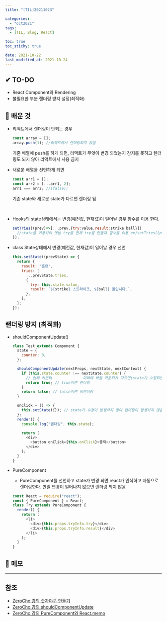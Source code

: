 ```yaml
---
title: "[TIL]20211023"

categories:
  - "oct2021"
tags:
  - [TIL, Blog, React]

toc: true
toc_sticky: true

date: 2021-10-22
last_modified_at: 2021-10-24
---
```


## ✔ TO-DO

- React Component와 Rendering
- 불필요한 부분 랜더링 방지 설정(최적화)

## 💾 배운 것

- 리액트에서 랜더링이 안되는 경우

  ```javascript
  const array = [];
  array.push(1); //리액트에서 랜더링되지 않음
  ```

  기존 배열에 push를 하게 되면, 리액트가 무엇이 변경 되었는지 감지를 못하고 렌더링도 되지 않아 리액트에서 사용 금지

- 새로운 배열을 선언하게 되면

  ```javascript
  const arr1 = [];
  const arr2 = [...arr1, 2];
  arr1 === arr2; //(false);
  ```

  기존 state와 새로운 state가 다르면 랜더링 됨

    <br />

- Hooks의 state상태에서는 변경(예전값, 현재값)이 일어날 경우 함수를 이용 한다.

  ```javascript
  setTries((prev)=>[...prev,{try:value,result:strike ball}])
    //state를 이용하여 옛날 try를 현재 try를 만들때 함수를 이용 ex)setTries((prev)=>[...prev],{try:value,result:strike ball})
  });
  ```

- class State상태에서 변경(예전값, 현재값)이 일어날 경우 선언
  ```javascript
  this.setState((prevState) => {
    return {
      result: "홈런",
      tries: [
        ...prevState.tries,
        {
          try: this.state.value,
          result: `${strike} 스트라이크, ${ball} 볼입니다.`,
        },
      ],
    };
  });
  ```

## 랜더링 방지 (최적화)

- shouldComponentUpdate()

  ```javascript
  class Test extends Component {
    state = {
      counter: 0,
    };

    shouldComponentUpdate(nextProps, nextState, nextContext) {
      if (this.state.counter !== nextState.counter) {
        // 현재 카운터              미래에 바뀔 카운터가 다르면(state가 수정되면)
        return true; // true이면 랜더링
      }
      return false; // false이면 비랜더링
    }

    onClick = () => {
      this.setState({}); // state가 수정이 발생하지 않아 랜더링이 발생하지 않음
    };
    render() {
      console.log("렌더링", this.state);

      return (
        <div>
          <button onClick={this.onClick}>클릭</button>
        </div>
      );
    }
  }
  ```

- PureComponent
  - PureComponent를 선언하고 state가 변경 되면 react가 인식하고 자동으로 랜더링한다. 만일 변경이 일어나지 않으면 랜더링 되지 않음
  ```javascript
  const React = require("react");
  const { PureComponent } = React;
  class Try extends PureComponent {
    render() {
      return (
        <li>
          <div>{this.props.tryInfo.try}</div>
          <div>{this.props.tryInfo.result}</div>
        </li>
      );
    }
  }
  ```

## 📝 메모

---

## 참조

- [ZeroCho 강의 숫자야구 만들기](https://www.youtube.com/watch?v=vvJVwekTbaw&list=PLcqDmjxt30RtqbStQqk-eYMK8N-1SYIFn&index=26)
- [ZeroCho 강의 shouldComponentUpdate](https://www.youtube.com/watch?v=dFbdTkgaLNs&list=PLcqDmjxt30RtqbStQqk-eYMK8N-1SYIFn&index=30)
- [ZeroCho 강의 PureComponent와 React.memo](https://www.youtube.com/watch?v=43lQtV8Ig0E&list=PLcqDmjxt30RtqbStQqk-eYMK8N-1SYIFn&index=32)
